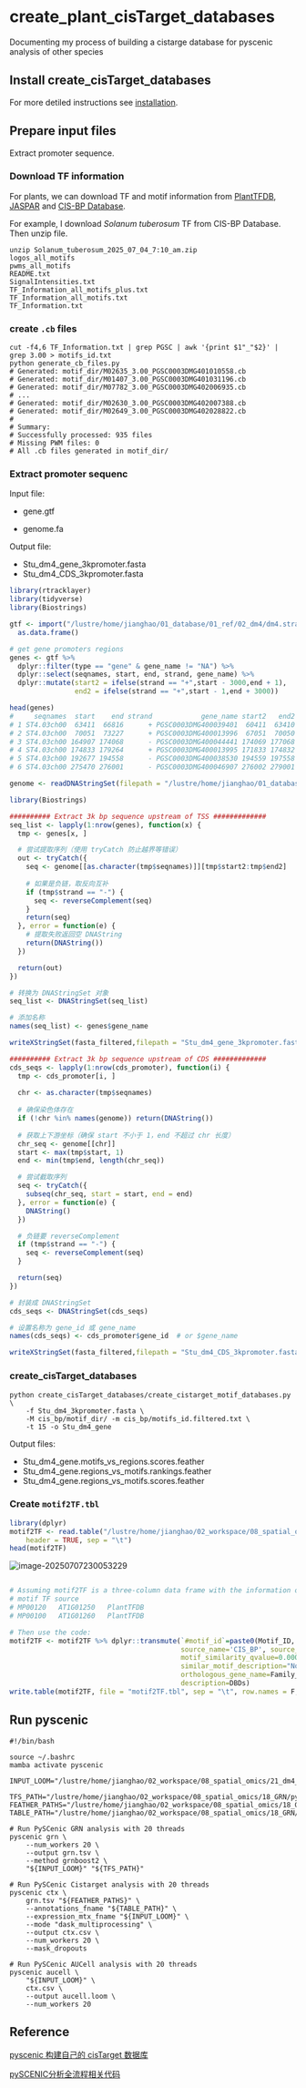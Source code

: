 

# create_plant_cisTarget_databases

Documenting my process of building a cistarge database for pyscenic analysis of other species



## Install create_cisTarget_databases
For more detiled instructions see [installation](https://github.com/aertslab/create_cisTarget_databases?tab=readme-ov-file#installation).

## Prepare input files

Extract promoter sequence.

### Download TF information
For plants, we can download TF and motif information from [PlantTFDB](https://planttfdb.gao-lab.org/), [JASPAR](https://jaspar.elixir.no/) and [CIS-BP Database](https://cisbp.ccbr.utoronto.ca/).

For example, I download *Solanum tuberosum* TF from CIS-BP Database. Then unzip file.

```shell
unzip Solanum_tuberosum_2025_07_04_7:10_am.zip
logos_all_motifs
pwms_all_motifs
README.txt
SignalIntensities.txt
TF_Information_all_motifs_plus.txt
TF_Information_all_motifs.txt
TF_Information.txt
```

### create `.cb` files

```shell
cut -f4,6 TF_Information.txt | grep PGSC | awk '{print $1"_"$2}' | grep 3.00 > motifs_id.txt
python generate_cb_files.py
# Generated: motif_dir/M02635_3.00_PGSC0003DMG401010558.cb
# Generated: motif_dir/M01407_3.00_PGSC0003DMG401031196.cb
# Generated: motif_dir/M07782_3.00_PGSC0003DMG402006935.cb
# ...
# Generated: motif_dir/M02630_3.00_PGSC0003DMG402007388.cb
# Generated: motif_dir/M02649_3.00_PGSC0003DMG402028822.cb
# 
# Summary:
# Successfully processed: 935 files
# Missing PWM files: 0
# All .cb files generated in motif_dir/
```



### Extract promoter sequenc

Input file:

- gene.gtf

- genome.fa

Output file:

- Stu_dm4_gene_3kpromoter.fasta
- Stu_dm4_CDS_3kpromoter.fasta

```R
library(rtracklayer)
library(tidyverse)
library(Biostrings)

gtf <- import("/lustre/home/jianghao/01_database/01_ref/02_dm4/dm4.strand_fixed.gtf",format = "gtf") %>% 
  as.data.frame()

# get gene promoters regions
genes <- gtf %>% 
  dplyr::filter(type == "gene" & gene_name != "NA") %>% 
  dplyr::select(seqnames, start, end, strand, gene_name) %>% 
  dplyr::mutate(start2 = ifelse(strand == "+",start - 3000,end + 1),
                end2 = ifelse(strand == "+",start - 1,end + 3000))

head(genes)
#     seqnames  start    end strand            gene_name start2   end2
# 1 ST4.03ch00  63411  66816      + PGSC0003DMG400039401  60411  63410
# 2 ST4.03ch00  70051  73227      + PGSC0003DMG400013996  67051  70050
# 3 ST4.03ch00 164907 174068      - PGSC0003DMG400044441 174069 177068
# 4 ST4.03ch00 174833 179264      + PGSC0003DMG400013995 171833 174832
# 5 ST4.03ch00 192677 194558      - PGSC0003DMG400038530 194559 197558
# 6 ST4.03ch00 275470 276001      - PGSC0003DMG400046907 276002 279001

genome <- readDNAStringSet(filepath = "/lustre/home/jianghao/01_database/01_ref/02_dm4/dm4.fa")

library(Biostrings)

########## Extract 3k bp sequence upstream of TSS #############
seq_list <- lapply(1:nrow(genes), function(x) {
  tmp <- genes[x, ]

  # 尝试提取序列（使用 tryCatch 防止越界等错误）
  out <- tryCatch({
    seq <- genome[[as.character(tmp$seqnames)]][tmp$start2:tmp$end2]
    
    # 如果是负链，取反向互补
    if (tmp$strand == "-") {
      seq <- reverseComplement(seq)
    }
    return(seq)
  }, error = function(e) {
    # 提取失败返回空 DNAString
    return(DNAString())
  })

  return(out)
})

# 转换为 DNAStringSet 对象
seq_list <- DNAStringSet(seq_list)

# 添加名称
names(seq_list) <- genes$gene_name

writeXStringSet(fasta_filtered,filepath = "Stu_dm4_gene_3kpromoter.fasta",format="fasta")

########## Extract 3k bp sequence upstream of CDS #############
cds_seqs <- lapply(1:nrow(cds_promoter), function(i) {
  tmp <- cds_promoter[i, ]
  
  chr <- as.character(tmp$seqnames)
  
  # 确保染色体存在
  if (!chr %in% names(genome)) return(DNAString())
  
  # 获取上下游坐标（确保 start 不小于 1，end 不超过 chr 长度）
  chr_seq <- genome[[chr]]
  start <- max(tmp$start, 1)
  end <- min(tmp$end, length(chr_seq))

  # 尝试截取序列
  seq <- tryCatch({
    subseq(chr_seq, start = start, end = end)
  }, error = function(e) {
    DNAString()
  })

  # 负链要 reverseComplement
  if (tmp$strand == "-") {
    seq <- reverseComplement(seq)
  }

  return(seq)
})

# 封装成 DNAStringSet
cds_seqs <- DNAStringSet(cds_seqs)

# 设置名称为 gene_id 或 gene_name
names(cds_seqs) <- cds_promoter$gene_id  # or $gene_name

writeXStringSet(fasta_filtered,filepath = "Stu_dm4_CDS_3kpromoter.fasta",format="fasta")
```

### create_cisTarget_databases

```shell
python create_cisTarget_databases/create_cistarget_motif_databases.py \
	-f Stu_dm4_3kpromoter.fasta \
	-M cis_bp/motif_dir/ -m cis_bp/motifs_id.filtered.txt \
	-t 15 -o Stu_dm4_gene
```

Output files:

- Stu_dm4_gene.motifs_vs_regions.scores.feather
- Stu_dm4_gene.regions_vs_motifs.rankings.feather
- Stu_dm4_gene.regions_vs_motifs.scores.feather



### Create `motif2TF.tbl`

````R
library(dplyr)
motif2TF <- read.table("/lustre/home/jianghao/02_workspace/08_spatial_omics/18_GRN/pyscenic_databases/cis_bp/TF_Information_all_motifs_plus.txt",
    header = TRUE, sep = "\t")
head(motif2TF)
````

![image-20250707230053229](D:\06_GitHub\create_plant_cisTarget_databases\image-20250707230053229.png)

````R

# Assuming motif2TF is a three-column data frame with the information of motifs and their corresponding TFs like this:
# motif TF source
# MP00120   AT1G01250   PlantTFDB
# MP00100   AT1G01260   PlantTFDB

# Then use the code:
motif2TF <- motif2TF %>% dplyr::transmute(`#motif_id`=paste0(Motif_ID,'_', TF_Name), motif_name=paste0(Motif_ID,'_', TF_Name), motif_description=TF_Name,
                                          source_name='CIS_BP', source_version=1.1, gene_name=TF_Name,
                                          motif_similarity_qvalue=0.000000, similar_motif_id="None", 
                                          similar_motif_description="None", orthologous_identity=1.000000,
                                          orthologous_gene_name=Family_Name, orthologous_species="None", 
                                          description=DBDs)
write.table(motif2TF, file = "motif2TF.tbl", sep = "\t", row.names = F, quote = F)
````



## Run pyscenic

```shell
#!/bin/bash

source ~/.bashrc
mamba activate pyscenic

INPUT_LOOM="/lustre/home/jianghao/02_workspace/08_spatial_omics/21_dm4_count/bin50_data/s123_run.loom"

TFS_PATH="/lustre/home/jianghao/02_workspace/08_spatial_omics/18_GRN/pyscenic_databases/cis_bp/tf_list.txt"
FEATHER_PATHS="/lustre/home/jianghao/02_workspace/08_spatial_omics/18_GRN/pyscenic_databases/Stu_dm4_gene.regions_vs_motifs.rankings.feather"
TABLE_PATH="/lustre/home/jianghao/02_workspace/08_spatial_omics/18_GRN/pyscenic_databases/cis_bp/motif2TF.tbl"

# Run PySCenic GRN analysis with 20 threads
pyscenic grn \
    --num_workers 20 \
    --output grn.tsv \
    --method grnboost2 \
    "${INPUT_LOOM}" "${TFS_PATH}"

# Run PySCenic Cistarget analysis with 20 threads
pyscenic ctx \
    grn.tsv "${FEATHER_PATHS}" \
    --annotations_fname "${TABLE_PATH}" \
    --expression_mtx_fname "${INPUT_LOOM}" \
    --mode "dask_multiprocessing" \
    --output ctx.csv \
    --num_workers 20 \
    --mask_dropouts

# Run PySCenic AUCell analysis with 20 threads
pyscenic aucell \
    "${INPUT_LOOM}" \
    ctx.csv \
    --output aucell.loom \
    --num_workers 20
```

## Reference

[pyscenic 构建自己的 cisTarget 数据库](https://mp.weixin.qq.com/s/7-vKrLiFS4Tlkt-rHxEGeQ)

[pySCENIC分析全流程相关代码](https://mp.weixin.qq.com/s/xbmyAiLyWBJk0E1x6PSLWw)
